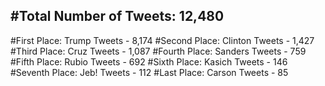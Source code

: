 #Total Number of Tweets: 12,480 
---
#First Place: Trump Tweets - 8,174
#Second Place: Clinton Tweets - 1,427
#Third Place: Cruz Tweets - 1,087
#Fourth Place: Sanders Tweets - 759
#Fifth Place: Rubio Tweets - 692
#Sixth Place: Kasich Tweets - 146
#Seventh Place: Jeb! Tweets - 112
#Last Place: Carson Tweets - 85

